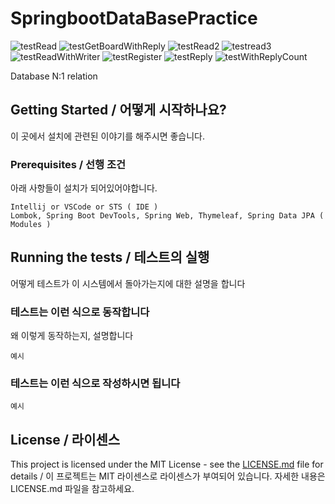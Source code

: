 # SpringbootDataBasePractice
![testRead](https://user-images.githubusercontent.com/43158428/127994828-fd296253-33ba-41a3-a0fb-3f0888ed6c7d.PNG)
![testGetBoardWithReply](https://user-images.githubusercontent.com/43158428/127994860-08452750-436e-454d-8621-9018c09cc52a.PNG)
![testRead2](https://user-images.githubusercontent.com/43158428/127994947-8f9baa23-4476-4ff1-9cf5-558e2feb76b2.PNG)
![testread3](https://user-images.githubusercontent.com/43158428/127994988-38efc328-711d-463e-ba82-01f9448efa2f.PNG)
![testReadWithWriter](https://user-images.githubusercontent.com/43158428/127995001-7e9c502e-ee0c-4683-9cf8-e0cef2f7a637.PNG)
![testRegister](https://user-images.githubusercontent.com/43158428/127995011-939bacfa-9c79-4fd0-8fbb-3056d9a47271.PNG)
![testReply](https://user-images.githubusercontent.com/43158428/127995016-a3d51220-e831-4bc0-953d-e63f1f1cfa16.PNG)
![testWithReplyCount](https://user-images.githubusercontent.com/43158428/127995018-a457a0d2-968e-4697-ba6b-34814f72afae.PNG)

Database N:1 relation

## Getting Started / 어떻게 시작하나요?

이 곳에서 설치에 관련된 이야기를 해주시면 좋습니다.

### Prerequisites / 선행 조건

아래 사항들이 설치가 되어있어야합니다.

```
Intellij or VSCode or STS ( IDE )
Lombok, Spring Boot DevTools, Spring Web, Thymeleaf, Spring Data JPA ( Modules )
```


## Running the tests / 테스트의 실행

어떻게 테스트가 이 시스템에서 돌아가는지에 대한 설명을 합니다

### 테스트는 이런 식으로 동작합니다

왜 이렇게 동작하는지, 설명합니다

```
예시
```

### 테스트는 이런 식으로 작성하시면 됩니다

```
예시
```




## License / 라이센스

This project is licensed under the MIT License - see the [LICENSE.md](https://gist.github.com/PurpleBooth/LICENSE.md) file for details / 이 프로젝트는 MIT 라이센스로 라이센스가 부여되어 있습니다. 자세한 내용은 LICENSE.md 파일을 참고하세요.

